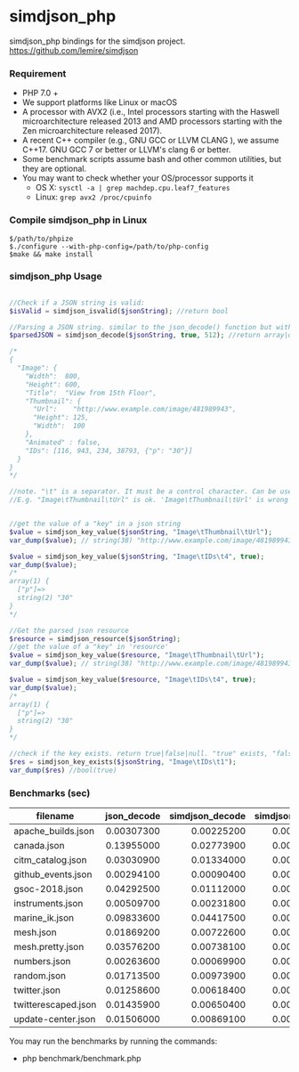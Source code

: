 # simdjson_php
simdjson_php bindings for the simdjson project. https://github.com/lemire/simdjson

### Requirement
- PHP 7.0 +
- We support platforms like Linux or macOS
- A processor with AVX2 (i.e., Intel processors starting with the Haswell microarchitecture released 2013 and AMD processors starting with the Zen microarchitecture released 2017).
- A recent C++ compiler (e.g., GNU GCC or LLVM CLANG ), we assume C++17. GNU GCC 7 or better or LLVM's clang 6 or better.
- Some benchmark scripts assume bash and other common utilities, but they are optional.
- You may want to check whether your OS/processor supports it
  - OS X: `sysctl -a | grep machdep.cpu.leaf7_features`
  - Linux: `grep avx2 /proc/cpuinfo`

### Compile simdjson_php in Linux
```
$/path/to/phpize
$./configure --with-php-config=/path/to/php-config
$make && make install
```

### simdjson_php Usage
```php

//Check if a JSON string is valid:
$isValid = simdjson_isvalid($jsonString); //return bool

//Parsing a JSON string. similar to the json_decode() function but without the fourth argument
$parsedJSON = simdjson_decode($jsonString, true, 512); //return array|object|null. "null" string is not a standard json

/*
{
  "Image": {
    "Width":  800,
    "Height": 600,
    "Title":  "View from 15th Floor",
    "Thumbnail": {
      "Url":    "http://www.example.com/image/481989943",
      "Height": 125,
      "Width":  100
    },
    "Animated" : false,
    "IDs": [116, 943, 234, 38793, {"p": "30"}]
  }
}
*/

//note. "\t" is a separator. It must be a control character. Can be used as the "key" of the object and the "index" of the array
//E.g. "Image\tThumbnail\tUrl" is ok. 'Image\tThumbnail\tUrl' is wrong


//get the value of a "key" in a json string
$value = simdjson_key_value($jsonString, "Image\tThumbnail\tUrl");
var_dump($value); // string(38) "http://www.example.com/image/481989943"

$value = simdjson_key_value($jsonString, "Image\tIDs\t4", true);
var_dump($value); 
/*
array(1) {
  ["p"]=>
  string(2) "30"
}
*/

//Get the parsed json resource
$resource = simdjson_resource($jsonString);
//get the value of a "key" in 'resource'
$value = simdjson_key_value($resource, "Image\tThumbnail\tUrl");
var_dump($value); // string(38) "http://www.example.com/image/481989943"

$value = simdjson_key_value($resource, "Image\tIDs\t4", true);
var_dump($value); 
/*
array(1) {
  ["p"]=>
  string(2) "30"
}
*/

//check if the key exists. return true|false|null. "true" exists, "false" does not exist, "null" string is not a standard json
$res = simdjson_key_exists($jsonString, "Image\tIDs\t1");
var_dump($res) //bool(true)

```

### Benchmarks (sec)
filename|json_decode|simdjson_decode|simdjson_isvalid
---|:--:|---:|---:
apache_builds.json|0.00307300|0.00225200|0.00018100
canada.json|0.13955000|0.02773900|0.00358300
citm_catalog.json|0.03030900|0.01334000|0.00117000
github_events.json|0.00294100|0.00090400|0.00008500
gsoc-2018.json|0.04292500|0.01112000|0.00186700
instruments.json|0.00509700|0.00231800|0.00017500
marine_ik.json|0.09833600|0.04417500|0.00463400
mesh.json|0.01869200|0.00722600|0.00114800
mesh.pretty.json|0.03576200|0.00738100|0.00163400
numbers.json|0.00263600|0.00069900|0.00018200
random.json|0.01713500|0.00973900|0.00063000
twitter.json|0.01258600|0.00618400|0.00057400
twitterescaped.json|0.01435900|0.00650400|0.00074300
update-center.json|0.01506000|0.00869100|0.00047800

You may run the benchmarks by running the commands:
* php benchmark/benchmark.php
